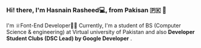 ### Hi! there, I'm Hasnain Rasheed💻, from Pakisan :pakistan: 👋

I'm ♕Font-End Developer👨‍💻 Currently, I'm a student of BS (Computer Science & engineering) at Virtual university of Pakistan and also **Developer Student Clubs (DSC Lead) by Google Developer** .
